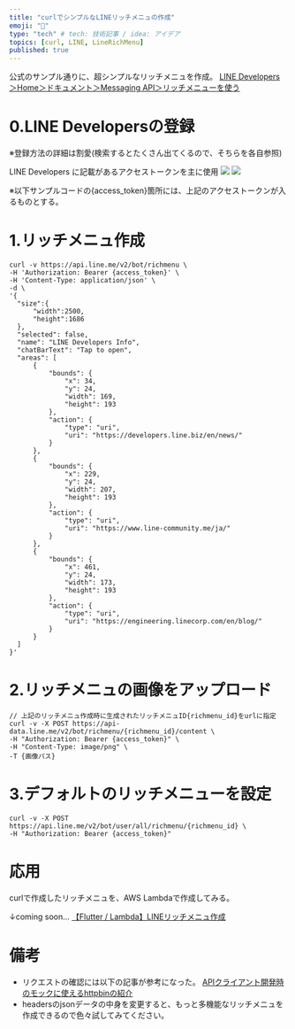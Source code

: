 ```yaml
---
title: "curlでシンプルなLINEリッチメニュの作成"
emoji: "🌽"
type: "tech" # tech: 技術記事 / idea: アイデア
topics: [curl, LINE, LineRichMenu]
published: true
---
```

<!-- 公開に変更する -->
<!-- 参考記事のURLを更新する -->

公式のサンプル通りに、超シンプルなリッチメニュを作成。
[LINE Developers＞Home＞ドキュメント＞Messaging API＞リッチメニューを使う](https://developers.line.biz/ja/docs/messaging-api/using-rich-menus/#creating-a-rich-menu-using-the-messaging-api)

# 0.LINE Developersの登録
※登録方法の詳細は割愛(検索するとたくさん出てくるので、そちらを各自参照)

LINE Developers に記載があるアクセストークンを主に使用
![](https://storage.googleapis.com/zenn-user-upload/9a9926a8c059-20230221.png)
![](https://storage.googleapis.com/zenn-user-upload/7ab46269d8b0-20230221.png)

※以下サンプルコードの{access_token}箇所には、上記のアクセストークンが入るものとする。

# 1.リッチメニュ作成
```
curl -v https://api.line.me/v2/bot/richmenu \
-H 'Authorization: Bearer {access_token}' \
-H 'Content-Type: application/json' \
-d \
'{
  "size":{
      "width":2500,
      "height":1686
  },
  "selected": false,
  "name": "LINE Developers Info",
  "chatBarText": "Tap to open",
  "areas": [
      {
          "bounds": {
              "x": 34,
              "y": 24,
              "width": 169,
              "height": 193
          },
          "action": {
              "type": "uri",
              "uri": "https://developers.line.biz/en/news/"
          }
      },
      {
          "bounds": {
              "x": 229,
              "y": 24,
              "width": 207,
              "height": 193
          },
          "action": {
              "type": "uri",
              "uri": "https://www.line-community.me/ja/"
          }
      },
      {
          "bounds": {
              "x": 461,
              "y": 24,
              "width": 173,
              "height": 193
          },
          "action": {
              "type": "uri",
              "uri": "https://engineering.linecorp.com/en/blog/"
          }
      }
  ]
}'
```

# 2.リッチメニュの画像をアップロード
```
// 上記のリッチメニュ作成時に生成されたリッチメニュID{richmenu_id}をurlに指定
curl -v -X POST https://api-data.line.me/v2/bot/richmenu/{richmenu_id}/content \
-H "Authorization: Bearer {access_token}" \
-H "Content-Type: image/png" \
-T {画像パス}
```

# 3.デフォルトのリッチメニューを設定
```
curl -v -X POST https://api.line.me/v2/bot/user/all/richmenu/{richmenu_id} \
-H "Authorization: Bearer {access_token}"
```

# 応用
curlで作成したリッチメニュを、AWS Lambdaで作成してみる。

↓coming soon...
[【Flutter / Lambda】LINEリッチメニュ作成]()

# 備考
- リクエストの確認には以下の記事が参考になった。
  [APIクライアント開発時のモックに使えるhttpbinの紹介](https://qiita.com/sameyasu/items/adacceb8a1bee893599b)
- headersのjsonデータの中身を変更すると、もっと多機能なリッチメニュを作成できるので色々試してみてください。